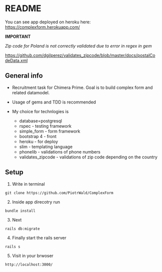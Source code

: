 # README

You can see app deployed on heroku here: https://complexform.herokuapp.com/

**IMPORTANT**

*Zip code for Poland is not correctly validated due to error in regex in gem*

https://github.com/dgilperez/validates_zipcode/blob/master/docs/postalCodeData.xml


## General info

* Recruitment task for Chimera Prime. Goal is to build complex form and related datamodel.

* Usage of gems and TDD is recommended

* My choice for technlogies is
  - database=postgresql
  - rspec - testing framework
  - simple_form - form framework
  - bootstrap 4 - front
  - heroku - for deploy
  - slim - templating language
  - phonelib - validations of phone numbers
  - validates_zipcode - validations of zip code depending on the country

## Setup

1. Write in terminal

`git clone https://github.com/PiotrWald/ComplexForm`

2. Inside app direcotry run

`bundle install`

3. Next

`rails db:migrate`

4. Finally start the rails server

`rails s`

5. Visit in your brwoser

`http://localhost:3000/`
